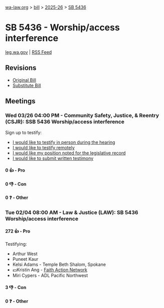 [wa-law.org](/) > [bill](/bill/) > [2025-26](/bill/2025-26/) > [SB 5436](/bill/2025-26/sb/5436/)

# SB 5436 - Worship/access interference
[leg.wa.gov](https://app.leg.wa.gov/billsummary?BillNumber=5436&Year=2025&Initiative=false) | [RSS Feed](./rss.xml)

## Revisions
* [Original Bill](1/)
* [Substitute Bill](S/)

## Meetings
### Wed 03/26 04:00 PM - Community Safety, Justice, & Reentry (CSJR): SSB 5436 Worship/access interference
Sign up to testify:
* [I would like to testify in person during the hearing](https://app.leg.wa.gov/csi/Testifier/Add?chamber=House&mId=33122&aId=166072&caId=26745&tId=1)
* [I would like to testify remotely](https://app.leg.wa.gov/csi/Testifier/Add?chamber=House&mId=33122&aId=166072&caId=26745&tId=2)
* [I would like my position noted for the legislative record](https://app.leg.wa.gov/csi/Testifier/Add?chamber=House&mId=33122&aId=166072&caId=26745&tId=3)
* [I would like to submit written testimony](https://app.leg.wa.gov/csi/Testifier/Add?chamber=House&mId=33122&aId=166072&caId=26745&tId=4)

#### 0 👍 - Pro

#### 0 👎 - Con

#### 0 ❓ - Other

### Tue 02/04 08:00 AM - Law & Justice (LAW): SB 5436 Worship/access interference
#### 272 👍 - Pro
Testifying:
* Arthur West
* Puneet Kaur
* Kelsi Adams - Temple Beth Shalom, Spokane
* 💵Kristin Ang - [Faith Action Network](/org/faith_action_network/)
* Miri Cypers - ADL Pacific Northwest

#### 3 👎 - Con

#### 0 ❓ - Other
